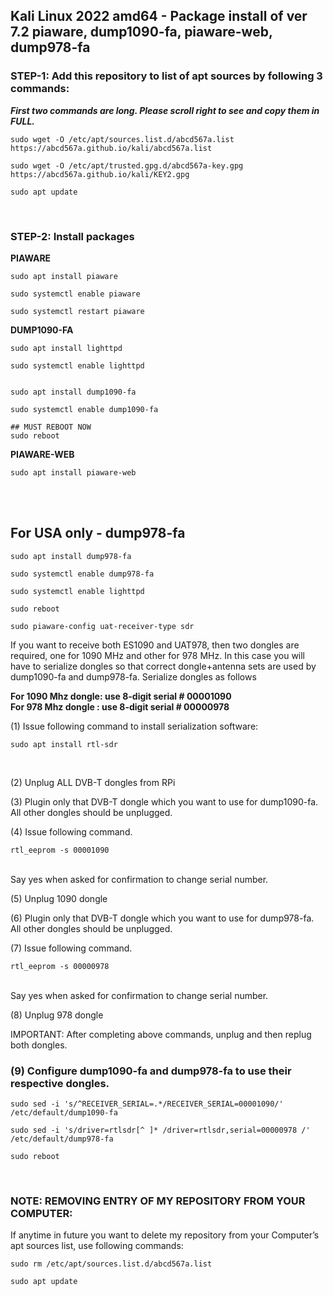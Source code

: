 ## Kali Linux 2022 amd64 - Package install of ver 7.2 piaware, dump1090-fa, piaware-web, dump978-fa

### STEP-1: Add this repository to list of apt sources by following 3 commands:
_**First two commands are long. Please scroll right to see and copy them in FULL.**_
```
sudo wget -O /etc/apt/sources.list.d/abcd567a.list https://abcd567a.github.io/kali/abcd567a.list 
```
```
sudo wget -O /etc/apt/trusted.gpg.d/abcd567a-key.gpg https://abcd567a.github.io/kali/KEY2.gpg  
```
```
sudo apt update  
```

</br>

### STEP-2: Install packages
**PIAWARE**
```
sudo apt install piaware  

sudo systemctl enable piaware 

sudo systemctl restart piaware 
```

**DUMP1090-FA**
```
sudo apt install lighttpd

sudo systemctl enable lighttpd 


sudo apt install dump1090-fa  

sudo systemctl enable dump1090-fa   

## MUST REBOOT NOW
sudo reboot
```

**PIAWARE-WEB**
```
sudo apt install piaware-web  
```

</br></br>
## For USA only - dump978-fa
```
sudo apt install dump978-fa 

sudo systemctl enable dump978-fa    

sudo systemctl enable lighttpd  

sudo reboot
```

```
sudo piaware-config uat-receiver-type sdr  
```


If you want to receive both ES1090 and UAT978, then two dongles are required, one for 1090 MHz and other for 978 MHz. In this case you will have to serialize dongles so that correct dongle+antenna sets are used by dump1090-fa and dump978-fa.
Serialize dongles as follows </br>

**For 1090 Mhz dongle: use 8-digit serial # 00001090** </br>
**For 978 Mhz dongle : use 8-digit serial # 00000978** </br>

(1) Issue following command to install serialization software: </br>
```
sudo apt install rtl-sdr 
``` 
</br>

(2) Unplug ALL DVB-T dongles from RPi

(3) Plugin only that DVB-T dongle which you want to use for dump1090-fa. All other dongles should be unplugged.

(4) Issue following command. </br>
```
rtl_eeprom -s 00001090 
``` 
</br>
Say yes when asked for confirmation to change serial number.


(5) Unplug 1090 dongle

(6) Plugin only that DVB-T dongle which you want to use for dump978-fa. All other dongles should be unplugged.

(7) Issue following command. </br>
```
rtl_eeprom -s 00000978 
``` 
</br>
Say yes when asked for confirmation to change serial number.


(8) Unplug 978 dongle

IMPORTANT: After completing above commands, unplug and then replug both dongles.


### (9) Configure dump1090-fa and dump978-fa to use their respective dongles.

```
sudo sed -i 's/^RECEIVER_SERIAL=.*/RECEIVER_SERIAL=00001090/' /etc/default/dump1090-fa  
```

```
sudo sed -i 's/driver=rtlsdr[^ ]* /driver=rtlsdr,serial=00000978 /' /etc/default/dump978-fa  
```  

```
sudo reboot 
```

&nbsp;

### NOTE: REMOVING ENTRY OF MY REPOSITORY FROM YOUR COMPUTER:
If anytime in future you want to delete my repository from your Computer’s apt sources list, use following commands:

```
sudo rm /etc/apt/sources.list.d/abcd567a.list 
```

```
sudo apt update 
```
